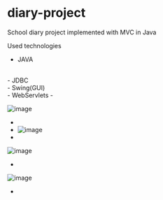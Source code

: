 # diary-project
School diary project implemented with MVC in Java

Used technologies
<br/>
- JAVA
<br/>
- JDBC
<br/>
- Swing(GUI)
<br/>
- WebServlets
- <br/>

![image](https://user-images.githubusercontent.com/58139675/225685915-c7f5702c-aa32-444b-a7f0-c939cde396b1.png)
- <br/>
- ![image](https://user-images.githubusercontent.com/58139675/225686023-939101a5-26f4-4f70-ba98-612821a37194.png)
- <br/>
![image](https://user-images.githubusercontent.com/58139675/225686242-b97196ca-46bb-4402-b643-9c066f8f6139.png)
- <br/>
![image](https://user-images.githubusercontent.com/58139675/225686330-8c1ab75b-3572-44c8-a3da-ae15a362ab25.png)
- <br/>
